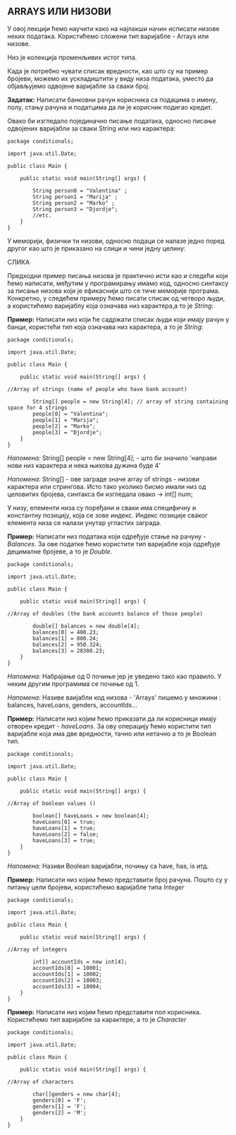 ﻿## ARRAYS ИЛИ НИЗОВИ


У овој лекцији ћемо научити како на најлакши начин исписати низове неких података. Користићемо сложени тип варијабле - Arrays или низове.

Низ је колекција променљивих истог типа.

Када је потребно чувати списак вредности, као што су на пример бројеви, можемо их ускладиштити у виду низа података, уместо да објављујемо одвојене варијабле за сваки број.


**Задатак:** Написати банковни рачун корисника са подацима о имену, полу, стању рачуна и податцима да ли је корисник подигао кредит. 

Овако би изгледало појединачно писање података, односно писање одвојених варијабли за сваки String или низ карактера:


```
package conditionals;

import java.util.Date;

public class Main {

	public static void main(String[] args) {

		String person0 = "Valentina" ;
		String person1 = "Marija" ;
		String person2 = "Marko" ;
		String person3 = "Djordje";
		//etc.
	}
}
```

У меморији, физички ти низови, односно подаци се налазе једно поред другог као што је приказано на слици и чини једну целину: 

СЛИКА

Предходни пример писања низова је практично исти као и следећи који ћемо написати, међутим у програмирању имамо код, односно синтаксу за писање низова који је ефикаснији што се тиче меморије програма. Конкретно, у следећем примеру ћемо писати списак од четворо људи, а користићемо варијаблу која означава низ карактера,а то је *String*: 


**Пример:** Написати низ који ће садржати списак људи који имају рачун у банци, користећи тип која означава низ карактера, а то је *String*:


```
package conditionals;

import java.util.Date;

public class Main {

	public static void main(String[] args) {

//Array of strings (name of people who have bank account)

		String[] people = new String[4]; // array of string containing space for 4 strings
		people[0] = "Valentina";
		people[1] = "Marija";
		people[2] = "Marko";
		people[3] = "Djordje";
	}
}
```


*Напомена:* String[] people = new String[4]; - што би значило 'направи нови низ карактера и нека њихова дужина буде 4'

*Напомена:* String[] - ове заграде значе array of strings - низови карактера или стрингова. Исто тако уколико бисмо имали низ од целовитих бројева, синтакса би изгледала овако -> int[] num;

У низу, елементи низа су поређани и сваки има специфичну и константну позицију, која се зове индекс. Индекс позиције сваког елемента низа се налази унутар угластих заграда. 


**Пример:** Написати низ података који одређује стање на рачуну - *Balances*. За ове податке ћемо користити тип варијабле која одређује децималне бројеве, а то је *Double*.


```
package conditionals;

import java.util.Date;

public class Main {

	public static void main(String[] args) {

//Array of doubles (the bank accounts balance of those people)

		double[] balances = new double[4];
		balances[0] = 400.23;
		balances[1] = 800.24;
		balances[2] = 950.324;
		balances[3] = 28300.23;
	}
}
```


*Напомена:* Набрајање од 0 почиње јер је уведено тако као правило. У неким другим програмима се почиње од 1. 

*Напомена:* Називе ваијабли код низова - 'Arrays' пишемо у множини : balances, haveLoans, genders, accountIds... 


**Пример:** Написати низ којим ћемо приказати да ли корисници имају отворен кредит - *haveLoans*. За ову операцију ћемо користити тип варијабле која има две вредности, тачно или нетачно а то је Boolean тип.


```
package conditionals;

import java.util.Date;

public class Main {

	public static void main(String[] args) {

//Array of boolean values ()

		boolean[] haveLoans = new boolean[4];
		haveLoans[0] = true;
		haveLoans[1] = true;
		haveLoans[2] = false;
		haveLoans[3] = true;
	}
}
```


*Напомена:* Називи Boolean варијабли, почињу са have, has, is итд. 


**Пример:** Написати низ којим ћемо представити број рачуна. Пошто су у питању цели бројеви, користићемо варијабле типа *Integer*


```
package conditionals;

import java.util.Date;

public class Main {

	public static void main(String[] args) {

//Array of integers

		int[] accountIds = new int[4];
		accountIds[0] = 10001;
		accountIds[1] = 10002;
		accountIds[2] = 10003;
		accountIds[3] = 10004;
	}
}
```


**Пример:** Написати низ којим ћемо представити пол корисника. Користићемо тип варијабле за карактере, а то је *Character*


```
package conditionals;

import java.util.Date;

public class Main {

	public static void main(String[] args) {

//Array of characters

		char[]genders = new char[4];
		genders[0] = 'F';
		genders[1] = 'F';
		genders[2] = 'M';
	}
}
```		

